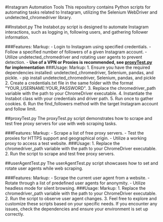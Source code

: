 #Instagram Automation Tools
This repository contains Python scripts for automating tasks related to Instagram, utilizing the Selenium WebDriver and undetected_chromedriver library.

##Instabot.py
The Instabot.py script is designed to automate Instagram interactions, such as logging in, following users, and gathering follower information.

###Features:
Markup: - Login to Instagram using specified credentials.
        - Follow a specified number of followers of a given Instagram account.
        - Utilize undetected_chromedriver and rotating user agents to prevent detection.
          - __Use of a VPN or Proxies is recommended, see [proxyTest.py](http://github.com/tacoman678/Instagram/proxyTest.py/ "proxyTest.py") for implementation__
###Usage:
Markup: 1. Ensure you have the required dependencies installed: undetected_chromedriver, Selenium, pandas, and pickle.
          - pip install undetected_chromedriver, Selenium, pandas, and pickle
        2. Create a credentials.txt file in the same folder with the format "YOUR_USERNAME:YOUR_PASSWORD".
        3. Replace the chromedriver_path variable with the path to your ChromeDriver executable.
        4. Instantiate the Instabot class with your credentials and driver path.
        5. Run once to gather cookies.
        6. Run the find_followers method with the target Instagram account and follow limit.

##proxyTest.py
The proxyTest.py script demonstrates how to scrape and test free proxy servers for use with web scraping tasks.

###Features:
Markup: - Scrape a list of free proxy servers.
        - Test the proxies for HTTPS support and geographical origin.
        - Utilize a working proxy to access a test website.
###Usage:
        1. Replace the chromedriver_path variable with the path to your ChromeDriver executable.
        2. Run the script to scrape and test free proxy servers.

##userAgentTest.py
The userAgentTest.py script showcases how to set and rotate user agents while web scraping.

###Features:
Markup: - Scrape the current user agent from a website.
        - Rotate through a list of predefined user agents for anonymity.
        - Utilize headless mode for silent browsing.
###Usage:
Markup: 1. Replace the chromedriver_path variable with the path to your ChromeDriver executable.
        2. Run the script to observe user agent changes.
        3. Feel free to explore and customize these scripts based on your specific needs. If you encounter any issues, check the dependencies and ensure your environment is set up correctly.
